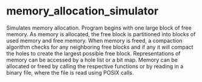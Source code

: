 # memory_allocation_simulator
Simulates memory allocation. Program begins with one large block of free memory. As memory is allocated, the free block is partitioned into blocks of used memory and free memory. When memory is freed, a compaction algorithm checks for any neighboring free blocks and if any it will compact the holes to create the largest possible free block. Representations of memory can be accessed by a hole list or a bit map. Memory can be allocated or freed by calling the respective functions or by reading in a binary file, where the file is read using POSIX calls.
